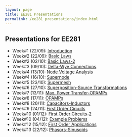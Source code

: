 ```yaml
---
layout: page
title: EE281 Presentations
permalink: /ee281_presentations/index.html
---
```


## Presentations for EE281

- Week#1 (22/09): [Introduction](/presentations/ee281_intro.html)
- Week#2 (22/09): [Basic Laws](/presentations/ee281_basic_laws.html)
- Week#2 (02/10): [Basic Laws-2](/presentations/ee281_basic_laws2.html)
- Week#3 (09/10): [Delta-Wye Connections](/presentations/ee281_delta_wye.html)
- Week#4 (13/10): [Node Voltage Analysis](/presentations/ee281_nodal_analysis.html)
- Week#4 (16/10): [Supernode](/presentations/ee281_supernode.html)
- Week#5 (23/10): [Supermesh](/presentations/ee281_supermesh.html)
- Week#6 (27/10): [Superposition-Source Transformations](/presentations/ee281_superposition.html)
- Week#7 (13/11): [Max. Power Transfer-OPAMPs](/presentations/ee281_max_power_opamp.html)
- Week#8 (17/11): [OPAMPs](/presentations/ee281_opamp.html)
- Week#8 (20/11): [Capacitors-Inductors](/presentations/ee281_capacitor_inductor.html)
- Week#9 (24/11): [First Order Circuits](/presentations/ee281_opamp_first_order.html)
- Week#10 (01/12): [First Order Circuits-2](/presentations/ee281_first_order2.html)
- Week#10 (04/12): [Example Problems](/presentations/ee281_exercises.html)
- Week#12 (15/12): [First Order Applications](/presentations/ee281_first_order_applications.html)
- Week#13 (22/12): [Phasors-Sinusoids](/presentations/ee281_sinusoids_phasors.html)
